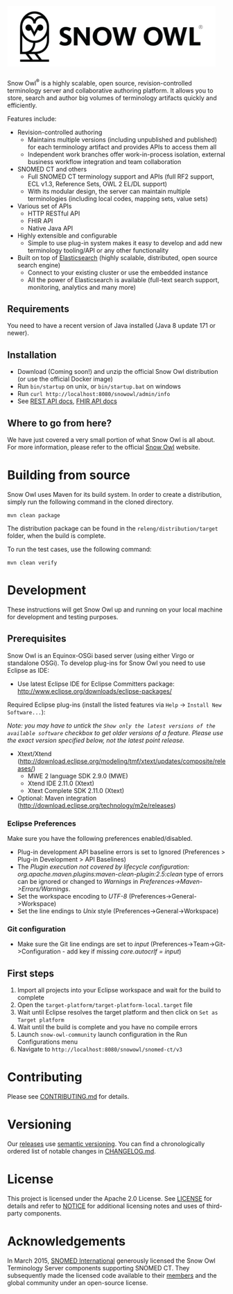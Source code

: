 # <a href='https://b2i.gitbook.io/snow-owl'><img src='logo/logo-title.png' height='140' alt='Snow Owl Logo' /></a>

Snow Owl<sup>®</sup> is a highly scalable, open source, revision-controlled terminology server and collaborative authoring platform. It allows you to store, search and author big volumes of terminology artifacts quickly and efficiently. 

Features include:
* Revision-controlled authoring
    * Maintains multiple versions (including unpublished and published) for each terminology artifact and provides APIs to access them all
    * Independent work branches offer work-in-process isolation, external business workflow integration and team collaboration
* SNOMED CT and others
    * Full SNOMED CT terminology support and APIs (full RF2 support, ECL v1.3, Reference Sets, OWL 2 EL/DL support)
    * With its modular design, the server can maintain multiple terminologies (including local codes, mapping sets, value sets)
* Various set of APIs
    * HTTP RESTful API
    * FHIR API
    * Native Java API
* Highly extensible and configurable
    * Simple to use plug-in system makes it easy to develop and add new terminology tooling/API or any other functionality
* Built on top of [Elasticsearch](https://www.elastic.co/products/elasticsearch) (highly scalable, distributed, open source search engine)
    * Connect to your existing cluster or use the embedded instance
    * All the power of Elasticsearch is available (full-text search support, monitoring, analytics and many more) 

## Requirements

You need to have a recent version of Java installed (Java 8 update 171 or newer).

## Installation

* Download (Coming soon!) and unzip the official Snow Owl distribution (or use the official Docker image)
* Run `bin/startup` on unix, or `bin/startup.bat` on windows
* Run `curl http://localhost:8080/snowowl/admin/info`
* See [REST API docs](http://localhost:8080/snowowl/snomed-ct/v3), [FHIR API docs](http://localhost:8080/snowowl/fhir)

## Where to go from here?

We have just covered a very small portion of what Snow Owl is all about. For more information, please refer to the official [Snow Owl](https://b2i.gitbook.io/snow-owl/) website.

# Building from source

Snow Owl uses Maven for its build system. In order to create a distribution, simply run the following command in the cloned directory. 

    mvn clean package

The distribution package can be found in the `releng/distribution/target` folder, when the build is complete.

To run the test cases, use the following command:

    mvn clean verify

# Development

These instructions will get Snow Owl up and running on your local machine for development and testing purposes.

## Prerequisites

Snow Owl is an Equinox-OSGi based server (using either Virgo or standalone OSGi). To develop plug-ins for Snow Owl you need to use Eclipse as IDE: 
* Use latest Eclipse IDE for Eclipse Committers package: http://www.eclipse.org/downloads/eclipse-packages/

Required Eclipse plug-ins (install the listed features via `Help` -> `Install New Software...`):

*Note: you may have to untick the `Show only the latest versions of the available software` checkbox to get older versions of a feature. Please use the exact version specified below, not the latest point release.*

* Xtext/Xtend (http://download.eclipse.org/modeling/tmf/xtext/updates/composite/releases/)
  * MWE 2 language SDK 2.9.0 (MWE)
  * Xtend IDE 2.11.0 (Xtext)
  * Xtext Complete SDK 2.11.0 (Xtext)
* Optional: Maven integration (http://download.eclipse.org/technology/m2e/releases) 
 
### Eclipse Preferences

Make sure you have the following preferences enabled/disabled.
* Plug-in development API baseline errors is set to Ignored (Preferences > Plug-in Development > API Baselines)
* The *Plugin execution not covered by lifecycle configuration: org.apache.maven.plugins:maven-clean-plugin:2.5:clean* type of errors can be ignored or changed to *Warnings* in *Preferences->Maven->Errors/Warnings*.
* Set the workspace encoding to *UTF-8* (Preferences->General->Workspace)
* Set the line endings to *Unix* style (Preferences->General->Workspace)

### Git configuration

* Make sure the Git line endings are set to *input* (Preferences->Team->Git->Configuration - add key if missing *core.autocrlf = input*)

## First steps

1. Import all projects into your Eclipse workspace and wait for the build to complete
2. Open the `target-platform/target-platform-local.target` file
3. Wait until Eclipse resolves the target platform and then click on `Set as Target platform`
4. Wait until the build is complete and you have no compile errors
5. Launch `snow-owl-community` launch configuration in the Run Configurations menu
6. Navigate to `http://localhost:8080/snowowl/snomed-ct/v3`

# Contributing

Please see [CONTRIBUTING.md](CONTRIBUTING.md) for details.

# Versioning

Our [releases](https://github.com/b2ihealthcare/snow-owl/releases) use [semantic versioning](http://semver.org). You can find a chronologically ordered list of notable changes in [CHANGELOG.md](CHANGELOG.md).

# License

This project is licensed under the Apache 2.0 License. See [LICENSE](LICENSE) for details and refer to [NOTICE](NOTICE) for additional licensing notes and uses of third-party components.

# Acknowledgements

In March 2015, [SNOMED International](http://snomed.org) generously licensed the Snow Owl Terminology Server components supporting SNOMED CT. They subsequently made the licensed code available to their [members](http://www.snomed.org/members) and the global community under an open-source license.
